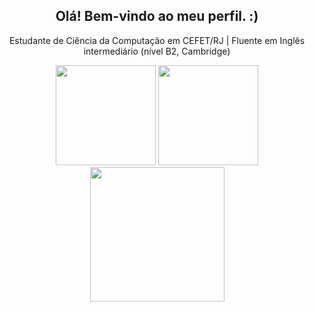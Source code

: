 <div align="center">
  <h2>Olá! Bem-vindo ao meu perfil. :)</h2>
  <p>Estudante de Ciência da Computação em CEFET/RJ |  Fluente em Inglês intermediário (nível B2, Cambridge)</p>
  <img height=160rm src="https://github-readme-stats.vercel.app/api?username=dynorph&theme=dark&show_icons=true">
  <img height=160rm src="https://github-readme-stats.vercel.app/api/top-langs/?username=dynorph&theme=dark&layout=compact">
  <a href="https://holopin.io/@dynorph">
    <img height=215rm src="https://holopin.me/dynorph">
  </a>
</div>
